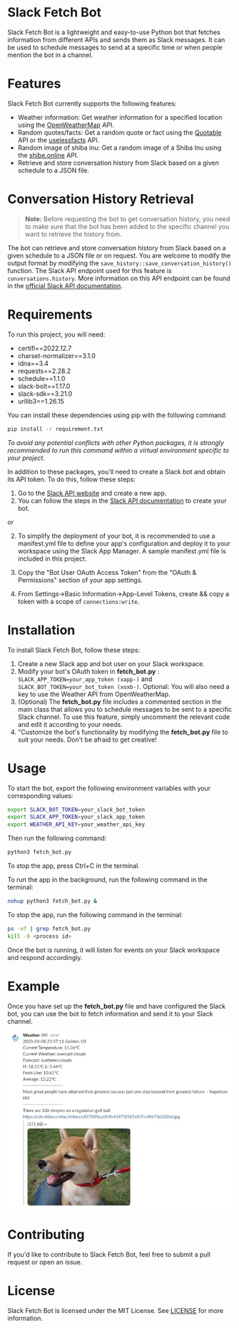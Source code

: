 # Slack Fetch Bot

Slack Fetch Bot is a lightweight and easy-to-use Python bot that fetches information from different APIs and sends them as Slack messages. It can be used to schedule messages to send at a specific time or when people mention the bot in a channel.

# Features
Slack Fetch Bot currently supports the following features:

* Weather information: Get weather information for a specified location using the [OpenWeatherMap](https://openweathermap.org/api "Weather API") API.
* Random quotes/facts: Get a random quote or fact using the [Quotable](https://github.com/lukePeavey/quotable "Quotable Github") API or the [uselessfacts](https://uselessfacts.jsph.pl/ "uselessfacts") API.
* Random image of shiba inu: Get a random image of a Shiba Inu using the [shibe.online](https://shibe.online/ "shibe.online") API.
* Retrieve and store conversation history from Slack based on a given schedule to a JSON file.



# Conversation History Retrieval
> **Note:** Before requesting the bot to get conversation history, you need to make sure that the bot has been added to the specific channel you want to retrieve the history from. 

The bot can retrieve and store conversation history from Slack based on a given schedule to a JSON file or on request. You are welcome to modify the output format by modifying the `save_history::save_conversation_history()` function. The Slack API endpoint used for this feature is `conversations.history`. More information on this API endpoint can be found in the [official Slack API documentation](https://api.slack.com/methods/conversations.history).

# Requirements
To run this project, you will need:
* certifi==2022.12.7
* charset-normalizer==3.1.0
* idna==3.4
* requests==2.28.2
* schedule==1.1.0
* slack-bolt==1.17.0
* slack-sdk==3.21.0
* urllib3==1.26.15

You can install these dependencies using pip with the following command:

```bash
pip install -r requirement.txt
```
*To avoid any potential conflicts with other Python packages, it is strongly recommended to run this command within a virtual environment specific to your project.*

In addition to these packages, you'll need to create a Slack bot and obtain its API token. To do this, follow these steps:

1. Go to the [Slack API website](https://api.slack.com/apps "Slack API") and create a new app.
2. You can follow the steps in the [Slack API documentation](https://api.slack.com/bot-users "Enabling interactions with bots") to create your bot.

or

2. To simplify the deployment of your bot, it is recommended to use a manifest.yml file to define your app's configuration and deploy it to your workspace using the Slack App Manager. A sample manifest.yml file is included in this project.

3. Copy the "Bot User OAuth Access Token" from the "OAuth & Permissions" section of your app settings.
4. From Settings->Basic Information->App-Level Tokens, create && copy a token with a scope of `connections:write`.

# Installation
To install Slack Fetch Bot, follow these steps:

1. Create a new Slack app and bot user on your Slack workspace.
2. Modify your bot's OAuth token in **fetch_bot.py** : `SLACK_APP_TOKEN=your_app_token (xapp-)` and `SLACK_BOT_TOKEN=your_bot_token (xoxb-)`. Optional: You will also need a key to use the Weather API from OpenWeatherMap.
3. (Optional) The **fetch_bot.py** file includes a commented section in the main class that allows you to schedule messages to be sent to a specific Slack channel. To use this feature, simply uncomment the relevant code and edit it according to your needs.
4. "Customize the bot's functionality by modifying the **fetch_bot.py** file to suit your needs. Don't be afraid to get creative!

# Usage
To start the bot, export the following environment variables with your corresponding values:

```bash
export SLACK_BOT_TOKEN=your_slack_bot_token
export SLACK_APP_TOKEN=your_slack_app_token
export WEATHER_API_KEY=your_weather_api_key
```

Then run the following command:

```bash
python3 fetch_bot.py
```
To stop the app, press Ctrl+C in the terminal.

To run the app in the background, run the following command in the terminal:

```bash
nohup python3 fetch_bot.py &
```

To stop the app, run the following command in the terminal:

```bash
ps -ef | grep fetch_bot.py
kill -9 <process id>
```
Once the bot is running, it will listen for events on your Slack workspace and respond accordingly.

# Example
Once you have set up the **fetch_bot.py** file and have configured the Slack bot, you can use the bot to fetch information and send it to your Slack channel. 

![example image](./examples/fetch_bot_showcase.jpg)


# Contributing
If you'd like to contribute to Slack Fetch Bot, feel free to submit a pull request or open an issue.

# License

Slack Fetch Bot is licensed under the MIT License. See [LICENSE](./LICENSE) for more information.